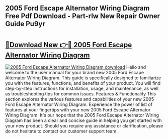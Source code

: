 ## 2005 Ford Escape Alternator Wiring Diagram Free Pdf Download - Part-rlw New Repair Owner Guide Pu9yr

# <h2><a href="http://dfo0n9.blite.top/?on=2005+Ford+Escape+Alternator+Wiring+Diagram">🔗Download New 👉🔴 2005 Ford Escape Alternator Wiring Diagram</a></h2>

[![2005 Ford Escape Alternator Wiring Diagram download](https://i.imgur.com/lujVjoI.png)](http://dfo0n9.blite.top/?on=2005+Ford+Escape+Alternator+Wiring+Diagram)
Hello and welcome to the user manual for your brand new 2005 Ford Escape Alternator Wiring Diagram. This guide is specifically designed to familiarize you with the features, functions, and benefits of your product. You will find step-by-step instructions for installation, usage, and maintenance, as well as troubleshooting tips for common issues. Features & Functionality This section explores the various features and capabilities of your new 2005 Ford Escape Alternator Wiring Diagram. Experience the power of list of features at your fingertips with your new 2005 Ford Escape Alternator Wiring Diagram. It's our hope that the 2005 Ford Escape Alternator Wiring Diagram has been a clear and concise guide in helping you get started with your new product. Should you require any assistance or clarification, please do not hesitate to contact our customer support team.
